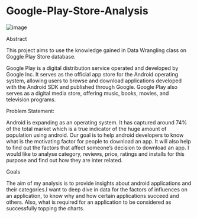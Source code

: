# Google-Play-Store-Analysis

![image](https://user-images.githubusercontent.com/84713193/132555748-a98afc87-09d9-4b0a-b702-4f28f8ffd4a9.png)

Abstract

This project aims to use the knowledge gained in Data Wrangling class on Goggle Play Store database.

Google Play is a digital distribution service operated and developed by Google Inc. It serves as the official app store for the Android operating system, allowing users to browse and download applications developed with the Android SDK and published through Google. Google Play also serves as a digital media store, offering music, books, movies, and television programs.

Problem Statement:

Android is expanding as an operating system. It has captured around 74% of the total market which is a true indicator of the huge amount of population using android. Our goal is to help android developers to know what is the motivating factor for people to download an app. It will also help to find out the factors that affect someone’s decision to download an app. I would like to analyse category, reviews, price, ratings and installs for this purpose and find out how they are inter related.

Goals

The aim of my analysis is to provide insights about android applications and their categories.I want to deep dive in data for the factors of influences on an application, to know why and how certain applications succeed and others. Also, what is required for an application to be considered as successfully topping the charts.
